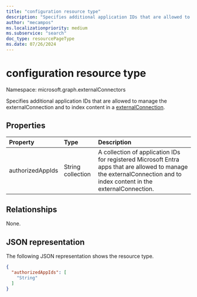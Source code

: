```yaml
---
title: "configuration resource type"
description: "Specifies additional application IDs that are allowed to manage the externalConnection and to index content in a externalConnection."
author: "mecampos"
ms.localizationpriority: medium
ms.subservice: "search"
doc_type: resourcePageType
ms.date: 07/26/2024
---
```


# configuration resource type

Namespace: microsoft.graph.externalConnectors



Specifies additional application IDs that are allowed to manage the externalConnection and to index content in a [externalConnection](../resources/externalconnectors-externalconnection.md).

## Properties
|Property|Type|Description|
|:---|:---|:---|
|authorizedAppIds|String collection|A collection of application IDs for registered Microsoft Entra apps that are allowed to manage the externalConnection and to index content in the externalConnection.|

## Relationships
None.

## JSON representation
The following JSON representation shows the resource type.
<!-- {
  "blockType": "resource",
  "@odata.type": "microsoft.graph.externalConnectors.configuration"
}
-->
``` json
{
  "authorizedAppIds": [
    "String"
  ]
}
```
